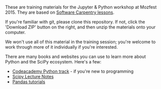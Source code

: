 These are training materials for the Jupyter & Python workshop at Mozfest 2015.
They are based on [Software Carpentry lessons](http://software-carpentry.org/lessons.html).

If you're familiar with git, please clone this repository. If not, click the
'Download ZIP' button on the right, and then unzip the materials onto your
computer.

We won't use all of this material in the training session; you're welcome to
work through more of it individually if you're interested.

There are many books and websites you can use to learn more about Python and the
SciPy ecosystem. Here's a few:

- [Codeacademy Python track](https://www.codecademy.com/learn/python) - if you're new to programming
- [Scipy Lecture Notes](http://www.scipy-lectures.org/)
- [Pandas tutorials](http://pandas.pydata.org/pandas-docs/stable/tutorials.html)
